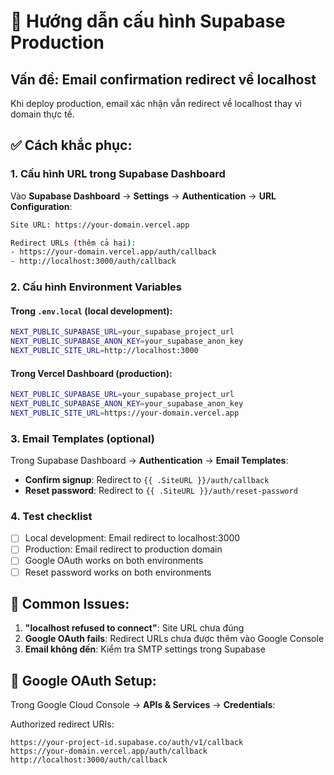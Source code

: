 # 🔧 Hướng dẫn cấu hình Supabase Production

## Vấn đề: Email confirmation redirect về localhost

Khi deploy production, email xác nhận vẫn redirect về localhost thay vì domain thực tế.

## ✅ Cách khắc phục:

### 1. **Cấu hình URL trong Supabase Dashboard**

Vào **Supabase Dashboard** → **Settings** → **Authentication** → **URL Configuration**:

```bash
Site URL: https://your-domain.vercel.app

Redirect URLs (thêm cả hai):
- https://your-domain.vercel.app/auth/callback
- http://localhost:3000/auth/callback
```

### 2. **Cấu hình Environment Variables**

#### Trong `.env.local` (local development):

```bash
NEXT_PUBLIC_SUPABASE_URL=your_supabase_project_url
NEXT_PUBLIC_SUPABASE_ANON_KEY=your_supabase_anon_key
NEXT_PUBLIC_SITE_URL=http://localhost:3000
```

#### Trong Vercel Dashboard (production):

```bash
NEXT_PUBLIC_SUPABASE_URL=your_supabase_project_url
NEXT_PUBLIC_SUPABASE_ANON_KEY=your_supabase_anon_key
NEXT_PUBLIC_SITE_URL=https://your-domain.vercel.app
```

### 3. **Email Templates (optional)**

Trong Supabase Dashboard → **Authentication** → **Email Templates**:

- **Confirm signup**: Redirect to `{{ .SiteURL }}/auth/callback`
- **Reset password**: Redirect to `{{ .SiteURL }}/auth/reset-password`

### 4. **Test checklist**

- [ ] Local development: Email redirect to localhost:3000
- [ ] Production: Email redirect to production domain
- [ ] Google OAuth works on both environments
- [ ] Reset password works on both environments

## 🚨 Common Issues:

1. **"localhost refused to connect"**: Site URL chưa đúng
2. **Google OAuth fails**: Redirect URLs chưa được thêm vào Google Console
3. **Email không đến**: Kiểm tra SMTP settings trong Supabase

## 📧 Google OAuth Setup:

Trong Google Cloud Console → **APIs & Services** → **Credentials**:

Authorized redirect URIs:

```
https://your-project-id.supabase.co/auth/v1/callback
https://your-domain.vercel.app/auth/callback
http://localhost:3000/auth/callback
```
